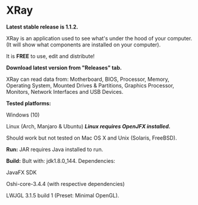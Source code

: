 # XRay

**Latest stable release is 1.1.2.**

XRay is an application used to see what's under the hood of your computer.
(It will show what components are installed on your computer).

It is **FREE** to use, edit and distribute!

**Download latest version from "Releases" tab.**

XRay can read data from:
Motherboard, BIOS, Processor, Memory, Operating System, Mounted Drives & Partitions, Graphics Processor, Monitors, Network Interfaces and USB Devices.

**Tested platforms:**

Windows (10)

Linux (Arch, Manjaro & Ubuntu) _**Linux requires OpenJFX installed.**_

Should work but not tested on Mac OS X and Unix (Solaris, FreeBSD).

**Run:**
JAR requires Java installed to run.

**Build:**
Bult with: jdk1.8.0_144.
Dependencies:

JavaFX SDK

Oshi-core-3.4.4 (with respective dependencies)

LWJGL 3.1.5 build 1 (Preset: Minimal OpenGL).
